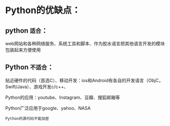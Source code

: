 Python的优缺点：
===
python `适合`：
----
web网站和各种网络服务、系统工具和脚本、作为胶水语言把其他语言开发的模块包装起来方便使用

Python `不适合`：
----
贴近硬件的代码（首选C）、移动开发：ios和Android有各自的开发语言（ObjC，Swift/Java）、游戏开发c/c++、

Python的应用：youtube、Instagram、豆瓣、搜狐邮箱等

Python广泛应用于google、yahoo、NASA

`Python的源代码不能加密`